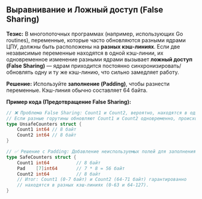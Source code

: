 ## Выравнивание и Ложный доступ (False Sharing)

**Тезис:** В многопоточных программах (например, использующих Go routines), переменные, которые часто обновляются разными ядрами ЦПУ, должны быть расположены на **разных кэш-линиях**. Если две независимые переменные находятся в одной кэш-линии, их одновременное изменение разными ядрами вызывает **ложный доступ (False Sharing)** — ядрам приходится постоянно синхронизировать/обновлять одну и ту же кэш-линию, что сильно замедляет работу.

**Решение:** Используйте **заполнение (Padding)**, чтобы разнести переменные. Кэш-линия обычно составляет 64 байта.

**Пример кода (Предотвращение False Sharing):**
```go
// ❌ Проблема False Sharing: Count1 и Count2, вероятно, находятся в одной кэш-линии.
// Если разные горутины обновляют Count1 и Count2 одновременно, происходит False Sharing.
type UnsafeCounters struct {
    Count1 int64 // 8 байт
    Count2 int64 // 8 байт
}

// ✅ Решение с Padding: Добавление неиспользуемых полей для заполнения кэш-линии.
type SafeCounters struct {
    Count1 int64          // 8 байт
    Pad    [7]int64       // 7 * 8 = 56 байт
    Count2 int64          // 8 байт
    // Итог: Count1 (0-7 байт) и Count2 (64-71 байт) гарантированно
    // находятся в разных кэш-линиях (0-63 и 64-127).
}
```
